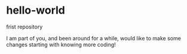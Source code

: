 # hello-world
frist repository

I am part of you, and been around for a while, would like to make some changes starting with
knowing more coding!
